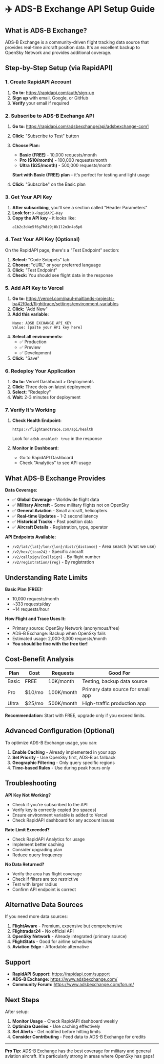 # ✈️ ADS-B Exchange API Setup Guide

## What is ADS-B Exchange?
ADS-B Exchange is a community-driven flight tracking data source that provides real-time aircraft position data. It's an excellent backup to OpenSky Network and provides additional coverage.

## Step-by-Step Setup (via RapidAPI)

### 1. Create RapidAPI Account

1. **Go to:** https://rapidapi.com/auth/sign-up
2. **Sign up** with email, Google, or GitHub
3. **Verify** your email if required

### 2. Subscribe to ADS-B Exchange API

1. **Go to:** https://rapidapi.com/adsbexchange/api/adsbexchange-com1
2. **Click:** "Subscribe to Test" button
3. **Choose Plan:**
   - **Basic (FREE)** - 10,000 requests/month
   - **Pro ($10/month)** - 100,000 requests/month
   - **Ultra ($25/month)** - 500,000 requests/month
   
   **Start with Basic (FREE) plan** - it's perfect for testing and light usage

4. **Click:** "Subscribe" on the Basic plan

### 3. Get Your API Key

1. **After subscribing**, you'll see a section called "Header Parameters"
2. **Look for:** `X-RapidAPI-Key`
3. **Copy the API key** - it looks like:
   ```
   a1b2c3d4e5f6g7h8i9j0k1l2m3n4o5p6
   ```

### 4. Test Your API Key (Optional)

On the RapidAPI page, there's a "Test Endpoint" section:

1. **Select:** "Code Snippets" tab
2. **Choose:** "cURL" or your preferred language
3. **Click:** "Test Endpoint"
4. **Check:** You should see flight data in the response

### 5. Add API Key to Vercel

1. **Go to:** https://vercel.com/paul-maitlands-projects-ba42f0ad/flighttrace/settings/environment-variables
2. **Click:** "Add New"
3. **Add this variable:**
   ```
   Name: ADSB_EXCHANGE_API_KEY
   Value: [paste your API key here]
   ```
4. **Select all environments:**
   - ✅ Production
   - ✅ Preview
   - ✅ Development
5. **Click:** "Save"

### 6. Redeploy Your Application

1. **Go to:** Vercel Dashboard > Deployments
2. **Click:** Three dots on latest deployment
3. **Select:** "Redeploy"
4. **Wait:** 2-3 minutes for deployment

### 7. Verify It's Working

1. **Check Health Endpoint:**
   ```
   https://flightandtrace.com/api/health
   ```
   Look for `adsb.enabled: true` in the response

2. **Monitor in Dashboard:**
   - Go to RapidAPI Dashboard
   - Check "Analytics" to see API usage

## What ADS-B Exchange Provides

**Data Coverage:**
- ✅ **Global Coverage** - Worldwide flight data
- ✅ **Military Aircraft** - Some military flights not on OpenSky
- ✅ **General Aviation** - Small aircraft, helicopters
- ✅ **Real-time Updates** - 1-2 second latency
- ✅ **Historical Tracks** - Past position data
- ✅ **Aircraft Details** - Registration, type, operator

**API Endpoints Available:**
- `/v2/lat/{lat}/lon/{lon}/dist/{distance}` - Area search (what we use)
- `/v2/hex/{icao24}` - Specific aircraft
- `/v2/callsign/{callsign}` - By flight number
- `/v2/registration/{reg}` - By registration

## Understanding Rate Limits

**Basic Plan (FREE):**
- 10,000 requests/month
- ~333 requests/day
- ~14 requests/hour

**How Flight and Trace Uses It:**
- Primary source: OpenSky Network (anonymous/free)
- ADS-B Exchange: Backup when OpenSky fails
- Estimated usage: 2,000-3,000 requests/month
- **You should be fine with the free tier!**

## Cost-Benefit Analysis

| Plan | Cost | Requests | Good For |
|------|------|----------|----------|
| Basic | FREE | 10K/month | Testing, backup data source |
| Pro | $10/mo | 100K/month | Primary data source for small app |
| Ultra | $25/mo | 500K/month | High-traffic production app |

**Recommendation:** Start with FREE, upgrade only if you exceed limits.

## Advanced Configuration (Optional)

To optimize ADS-B Exchange usage, you can:

1. **Enable Caching** - Already implemented in your app
2. **Set Priority** - Use OpenSky first, ADS-B as fallback
3. **Geographic Filtering** - Only query specific regions
4. **Time-based Rules** - Use during peak hours only

## Troubleshooting

**API Key Not Working?**
- Check if you're subscribed to the API
- Verify key is correctly copied (no spaces)
- Ensure environment variable is added to Vercel
- Check RapidAPI dashboard for any account issues

**Rate Limit Exceeded?**
- Check RapidAPI Analytics for usage
- Implement better caching
- Consider upgrading plan
- Reduce query frequency

**No Data Returned?**
- Verify the area has flight coverage
- Check if filters are too restrictive
- Test with larger radius
- Confirm API endpoint is correct

## Alternative Data Sources

If you need more data sources:

1. **FlightAware** - Premium, expensive but comprehensive
2. **Flightradar24** - No official API
3. **OpenSky Network** - Already integrated (primary source)
4. **FlightStats** - Good for airline schedules
5. **Aviation Edge** - Affordable alternative

## Support

- **RapidAPI Support:** https://rapidapi.com/support
- **ADS-B Exchange:** https://www.adsbexchange.com/
- **Community Forum:** https://www.adsbexchange.com/forum/

## Next Steps

After setup:
1. **Monitor Usage** - Check RapidAPI dashboard weekly
2. **Optimize Queries** - Use caching effectively
3. **Set Alerts** - Get notified before hitting limits
4. **Consider Contributing** - Feed data to ADS-B Exchange for credits

---

**Pro Tip:** ADS-B Exchange has the best coverage for military and general aviation aircraft. It's particularly strong in areas where OpenSky has gaps!